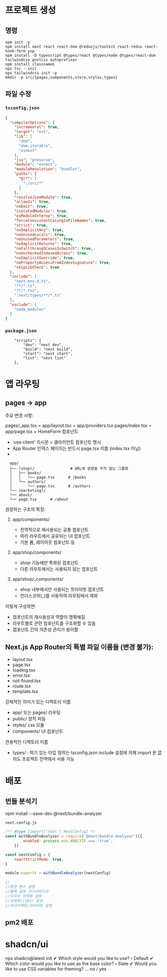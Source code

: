 # 프로젝트 생성

## 명령

```
npm init -y
npm install next react react-dom @reduxjs/toolkit react-redux react-hook-form yup
npm install -D typescript @types/react @types/node @types/react-dom tailwindcss postcss autoprefixer
npm install classnames
npx tsc --init
npx tailwindcss init -p
mkdir -p src/{pages,components,store,styles,types}
```

## 파일 수정

### `tsconfig.json`

```json
{
  "compilerOptions": {
    "incremental": true,
    "target": "es5",
    "lib": [
      "dom",
      "dom.iterable",
      "esnext"
    ],
    "jsx": "preserve",
    "module": "esnext",
    "moduleResolution": "bundler",
    "paths": {
      "@/*": [
        "./src/*"
      ]
    },
    "resolveJsonModule": true,
    "allowJs": true,
    "noEmit": true,
    "isolatedModules": true,
    "esModuleInterop": true,
    "forceConsistentCasingInFileNames": true,
    "strict": true,
    "noImplicitAny": true,
    "noUnusedLocals": true,
    "noUnusedParameters": true,
    "noImplicitReturns": true,
    "noFallthroughCasesInSwitch": true,
    "noUncheckedIndexedAccess": true,
    "noImplicitOverride": true,
    "noPropertyAccessFromIndexSignature": true,
    "skipLibCheck": true
  },
  "include": [
    "next-env.d.ts",
    "**/*.ts",
    "**/*.tsx",
    ".next/types/**/*.ts"
  ],
  "exclude": [
    "node_modules"
  ]
}
```

### `package.json`

```
    "scripts": {
        "dev": "next dev",
        "build": "next build",
        "start": "next start",
        "lint": "next lint"
    },
```

# 앱 라우팅

## pages -> app

주요 변경 사항:

pages/_app.tsx = app/layout.tsx + app/providers.tsx
pages/index.tsx = app/page.tsx + HomeForm 컴포넌트

- 'use client' 지시문 = 클라이언트 컴포넌트 명시
- App Router 인덱스 페이지는 반드시 page.tsx 이름 (index.tsx 아님)
-

```
  app/
  ├── (shop)/                # URL에 영향을 주지 않는 그룹화
  │   ├── books/
  │   │   └── page.tsx      # /books
  │   └── authors/
  │       └── page.tsx      # /authors
  └── (marketing)/          
  └── about/
  └── page.tsx      # /about
```

권장하는 구조의 특징:

1. app/components/
   - 전역적으로 재사용되는 공통 컴포넌트
   - 여러 라우트에서 공유되는 UI 컴포넌트
   - 기본 폼, 레이아웃 컴포넌트 등

2. app/shop/components/
   - shop 기능에만 특화된 컴포넌트
   - 다른 라우트에서는 사용되지 않는 컴포넌트
   
3. app/shop/_components/
   - shop 내부에서만 사용되는 프라이빗 컴포넌트
   - 언더스코어(_)를 사용하여 라우팅에서 제외

이렇게 구성하면:
- 컴포넌트의 재사용성과 역할이 명확해짐
- 라우트별로 관련 컴포넌트를 구조화할 수 있음
- 컴포넌트 간의 의존성 관리가 용이함

## Next.js App Router의 특별 파일 이름들 (변경 불가):

- layout.tsx
- page.tsx
- loading.tsx
- error.tsx
- not-found.tsx
- route.tsx
- template.tsx

강제적인 의미가 있는 디렉토리 이름
- app/ 또는 pages/ 라우팅
- public/ 정적 파일
- styles/ css 모듈
- components/ UI 컴포넌트

관용적인 디렉토리 이름
- types/ : 여기 있는 타입 정의는 tsconfig.json include 설정에 의해 import 문 없이도 프로젝트 전역에서 사용 가능

# 배포

## 번들 분석기

npm install --save-dev @next/bundle-analyzer

`next.config.js`

```js
/** @type {import('next').NextConfig} */
const withBundleAnalyzer = require('@next/bundle-analyzer')({
        enabled: process.env.ANALYZE === 'true',
    })

const nextConfig = {
    reactStrictMode: true,
}

module.exports = withBundleAnalyzer(nextConfig)

//
//환경 변수 설정
//웹팩 설정 커스터마이징
//이미지 최적화 설정
//국제화(i18n) 설정
//리다이렉트/리라이트 설정
```

## pm2 배포

# shadcn/ui

npx shadcn@latest init
✔ Which style would you like to use? › Default
✔ Which color would you like to use as the base color? › Slate
✔ Would you like to use CSS variables for theming? … no / yes

